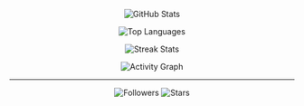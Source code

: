 <!-- GitHub Stats -->
<p align="center">
  <img alt="GitHub Stats" src="https://github-readme-stats.vercel.app/api?username=LIouche&show_icons=true&count_private=true&hide_border=true&title_color=00ff7f&icon_color=00ff7f&text_color=00ff7f&bg_color=0d1117&border_radius=20" />
</p>

<!-- Top Languages -->
<p align="center">
  <img alt="Top Languages" src="https://github-readme-stats.vercel.app/api/top-langs/?username=LIouche&layout=compact&hide_border=true&title_color=00ff7f&text_color=00ff7f&bg_color=0d1117&border_radius=20" />
</p>

<!-- Streak Stats -->
<p align="center">
  <img alt="Streak Stats" src="https://github-readme-streak-stats.herokuapp.com/?user=LIouche&hide_border=true&background=0d1117&ring=00ff7f&fire=00ff7f&currStreakLabel=00ff7f&sideNums=00ff7f&currStreakNum=00ff7f&sideLabels=00ff7f&dates=00ff7f&border_radius=20" />
</p>

<!-- Contribution Graph -->
<p align="center">
  <img alt="Activity Graph" src="https://github-readme-activity-graph.vercel.app/graph?username=LIouche&bg_color=0d1117&color=00ff7f&line=00ff7f&point=00ff7f&area=true&hide_border=true" />
</p>

---

<p align="center">
  <img alt="Followers" src="https://img.shields.io/github/followers/LIouche?label=Followers&color=00ff7f&labelColor=0d1117&style=flat-square" />
  <img alt="Stars" src="https://img.shields.io/github/stars/LIouche?color=00ff7f&labelColor=0d1117&style=flat-square" />
</p>